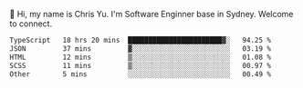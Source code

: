 👋 Hi, my name is Chris Yu. I'm Software Enginner base in Sydney. Welcome to connect.

<!--START_SECTION:waka-->

```txt
TypeScript   18 hrs 20 mins  ███████████████████████▓░   94.25 %
JSON         37 mins         ▓░░░░░░░░░░░░░░░░░░░░░░░░   03.19 %
HTML         12 mins         ▒░░░░░░░░░░░░░░░░░░░░░░░░   01.08 %
SCSS         11 mins         ▒░░░░░░░░░░░░░░░░░░░░░░░░   00.97 %
Other        5 mins          ░░░░░░░░░░░░░░░░░░░░░░░░░   00.49 %
```

<!--END_SECTION:waka-->
